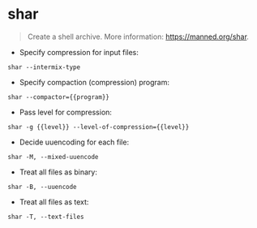 # shar

> Create a shell archive.
> More information: <https://manned.org/shar>.

- Specify compression for input files:

`shar --intermix-type`

- Specify compaction (compression) program:

`shar --compactor={{program}}`

- Pass level for compression:

`shar -g {{level}} --level-of-compression={{level}}`

- Decide uuencoding for each file:

`shar -M, --mixed-uuencode`

- Treat all files as binary:

`shar -B, --uuencode`

- Treat all files as text:

`shar -T, --text-files`
